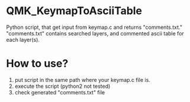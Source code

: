 # QMK_KeymapToAsciiTable
Python script, that get input from keymap.c and returns "comments.txt." "comments.txt" contains searched layers, and commented ascii table for each layer(s).


# How to use?
1. put script in the same path where your keymap.c file is.
2. execute the script (python2 not tested)
3. check generated "comments.txt" file
